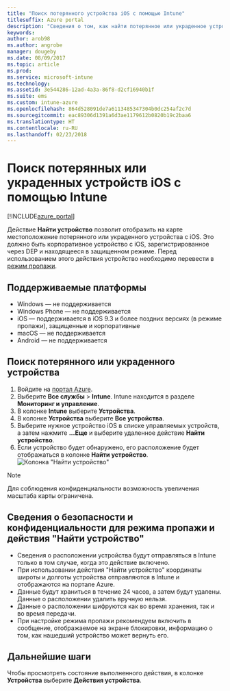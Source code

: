 ```yaml
---
title: "Поиск потерянного устройства iOS с помощью Intune"
titlesuffix: Azure portal
description: "Сведения о том, как найти потерянное или украденное устройство iOS с помощью Intune.\""
keywords: 
author: arob98
ms.author: angrobe
manager: dougeby
ms.date: 08/09/2017
ms.topic: article
ms.prod: 
ms.service: microsoft-intune
ms.technology: 
ms.assetid: 3e544286-12ad-4a3a-86f8-d2cf16940b1f
ms.suite: ems
ms.custom: intune-azure
ms.openlocfilehash: 864d528091de7a6113485347304b0dc254af2c7d
ms.sourcegitcommit: eac89306d1391a6d3ae1179612b0820b19c2baa6
ms.translationtype: HT
ms.contentlocale: ru-RU
ms.lasthandoff: 02/23/2018
---
```

# <a name="locate-lost-or-stolen-ios-devices-with-intune"></a>Поиск потерянных или украденных устройств iOS с помощью Intune


[!INCLUDE[azure_portal](./includes/azure_portal.md)]

Действие **Найти устройство** позволит отобразить на карте местоположение потерянного или украденного устройства с iOS. Это должно быть корпоративное устройство с iOS, зарегистрированное через DEP и находящееся в защищенном режиме. Перед использованием этого действия устройство необходимо перевести в [режим пропажи](device-lost-mode.md).

## <a name="supported-platforms"></a>Поддерживаемые платформы

- Windows — не поддерживается
- Windows Phone — не поддерживается
- iOS — поддерживается в iOS 9.3 и более поздних версиях (в режиме пропажи), защищенные и корпоративные
- macOS — не поддерживается
- Android — не поддерживается

## <a name="how-to-locate-a-lost-or-stolen-device"></a>Поиск потерянного или украденного устройства

1. Войдите на [портал Azure](https://portal.azure.com).
2. Выберите **Все службы** > **Intune**. Intune находится в разделе **Мониторинг и управление**.
3. В колонке **Intune** выберите **Устройства**.
4. В колонке **Устройства** выберите **Все устройства**.
5. Выберите нужное устройство iOS в списке управляемых устройств, а затем нажмите **...Еще** и выберите удаленное действие **Найти устройство**.
6. Если устройство будет обнаружено, его расположение будет отображаться в колонке **Найти устройство**.
    ![Колонка "Найти устройство"](./media/locate-device.png)

>[!NOTE]
>Для соблюдения конфиденциальности возможность увеличения масштаба карты ограничена.

## <a name="security-and-privacy-information-for-the-lost-mode-and-locate-device-actions"></a>Сведения о безопасности и конфиденциальности для режима пропажи и действия "Найти устройство"
- Сведения о расположении устройства будут отправляться в Intune только в том случае, когда это действие включено.
- При использовании действия "Найти устройство" координаты широты и долготы устройства отправляются в Intune и отображаются на портале Azure.
- Данные будут храниться в течение 24 часов, а затем будут удалены. Данные о расположении удалить вручную нельзя.
- Данные о расположении шифруются как во время хранения, так и во время передачи.
- При настройке режима пропажи рекомендуем включить в сообщение, отображаемое на экране блокировки, информацию о том, как нашедший устройство может вернуть его.


## <a name="next-steps"></a>Дальнейшие шаги

Чтобы просмотреть состояние выполненного действия, в колонке **Устройства** выберите **Действия устройства**.